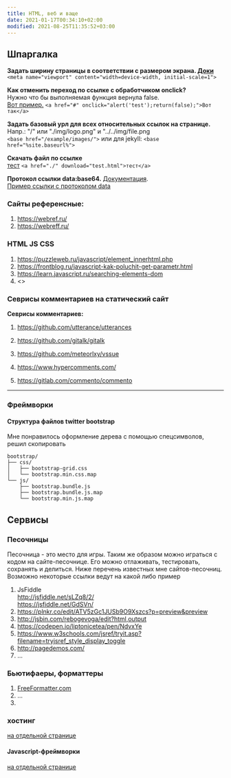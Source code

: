 ```yaml
---
title: HTML, веб и ваще
date: 2021-01-17T00:34:10+02:00
modified: 2021-08-25T11:35:52+03:00
---
```


## Шпаргалка
**Задать ширину страницы в соответствии с размером экрана. [Доки](https://developer.mozilla.org/ru/docs/Glossary/Viewport)**  
```<meta name="viewport" content="width=device-width, initial-scale=1">```

**Как отменить переход по ссылке с обработчиком onclick?**  
Нужно что бы выполняемая функция вернула false.  
<a href="#" onclick="alert('test');return(false);">Вот пример.</a> ```<a href="#" onclick="alert('test');return(false);">Вот так</a>```

**Задать базовый урл для всех относительных ссылок на странице.**  
Напр.: "/" или "./img/logo.png" и "../../img/file.png  
```<base href="/example/images/">``` или для jekyll: ```<base href="%site.baseurl%">```

**Скачать файл по ссылке**  
  <a href="./" download="test.html">тест</a>  ```<a href="./" download="test.html">тест</a>```

**Протокол ссылки data:base64.**
  [Документация](https://developer.mozilla.org/ru/docs/Web/HTTP/Basics_of_HTTP/Data_URIs>).  
  <a href="data:text/html,%3Ch1%3EHello%2C%20World!%3C%2Fh1%3E" download="test2.html">Пример ссылки с протоколом data</a>





### Сайты референсные:
1. <https://webref.ru/>
1. <https://webreff.ru/>

### HTML JS CSS

1. <https://puzzleweb.ru/javascript/element_innerhtml.php>
1. <https://frontblog.ru/javascript-kak-poluchit-get-parametr.html>
1. <https://learn.javascript.ru/searching-elements-dom>
1. <>


### Севрисы комментариев на статический сайт

**Севрисы комментариев:**  
1. <https://github.com/utterance/utterances>  
1. <https://github.com/gitalk/gitalk>  
1. <https://github.com/meteorlxy/vssue>

1. <https://www.hypercomments.com/>
1. <https://gitlab.com/commento/commento>  

*** 

### Фреймворки

#### Структура файлов twitter bootstrap
Мне понравилось оформление дерева с помощью спецсимволов, решил скопировать

```
bootstrap/  
├── css/  
│   ├── bootstrap-grid.css  
│   └── bootstrap.min.css.map  
└── js/  
    ├── bootstrap.bundle.js  
    ├── bootstrap.bundle.js.map  
    └── bootstrap.min.js.map  
```

## Сервисы

### Песочницы
Песочница - это место для игры. Таким же образом можно играться с кодом на сайте-песочнице. Его можно отлаживать, тестировать, сохранять и делиться. Ниже перечень известных мне сайтов-песочниц. Возможно некоторые ссылки ведут на какой либо пример
1. JsFiddle  
   <http://jsfiddle.net/sLZq8/2/>  
   <https://jsfiddle.net/GdSVn/>
3. <https://plnkr.co/edit/ATV5zGc1JUSb9O9Xszcs?p=preview&preview>
4. <http://jsbin.com/rebogevoga/edit?html,output>
5. <https://codepen.io/liptonicetea/pen/NdvxYe>
6. <https://www.w3schools.com/jsref/tryit.asp?filename=tryjsref_style_display_toggle>
7. <http://pagedemos.com/>
8. ...

### Бьютифаеры, форматтеры
1. [FreeFormatter.com](https://www.freeformatter.com/html-formatter.html)
2. ...
3. 


### хостинг
[на отдельной странице](./hosting.md)


#### Javascript-фреймворки
[на отдельной странице](./javascript.md)

